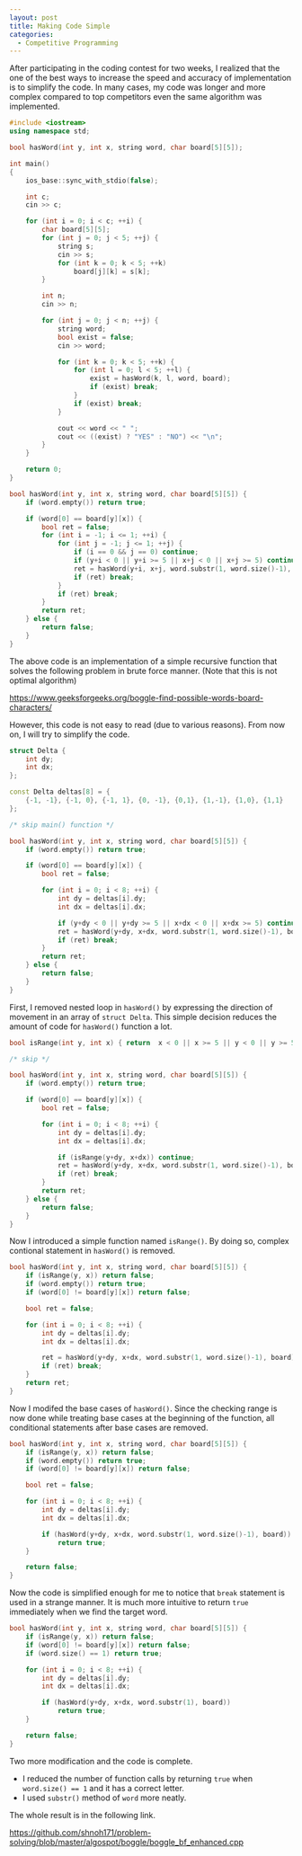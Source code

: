 ```yaml
---
layout: post
title: Making Code Simple
categories:
  - Competitive Programming
---
```


After participating in the coding contest for two weeks, I realized that the one of the best ways to increase the speed and accuracy of implementation is to simplify the code. In many cases, my code was longer and more complex compared to top competitors even the same algorithm was implemented.

```c++
#include <iostream>
using namespace std;

bool hasWord(int y, int x, string word, char board[5][5]);

int main()
{
	ios_base::sync_with_stdio(false);

	int c;
	cin >> c;

	for (int i = 0; i < c; ++i) {
		char board[5][5];
		for (int j = 0; j < 5; ++j) {
			string s;
			cin >> s;
			for (int k = 0; k < 5; ++k)
				board[j][k] = s[k];
		}

		int n;
		cin >> n;

		for (int j = 0; j < n; ++j) {
			string word;
			bool exist = false;
			cin >> word;

			for (int k = 0; k < 5; ++k) {
				for (int l = 0; l < 5; ++l) {
					exist = hasWord(k, l, word, board);
					if (exist) break;
				}
				if (exist) break;
			}

			cout << word << " ";
			cout << ((exist) ? "YES" : "NO") << "\n";
		}
	}

	return 0;
}

bool hasWord(int y, int x, string word, char board[5][5]) {
	if (word.empty()) return true;

	if (word[0] == board[y][x]) {
		bool ret = false;
		for (int i = -1; i <= 1; ++i) {
			for (int j = -1; j <= 1; ++j) {
				if (i == 0 && j == 0) continue;
				if (y+i < 0 || y+i >= 5 || x+j < 0 || x+j >= 5) continue;
				ret = hasWord(y+i, x+j, word.substr(1, word.size()-1), board);
				if (ret) break;
			}
			if (ret) break;
		}
		return ret;
	} else {
		return false;
	}
}
```

The above code is an implementation of a simple recursive function that solves the following problem in brute force manner. (Note that this is not optimal algorithm)

<https://www.geeksforgeeks.org/boggle-find-possible-words-board-characters/>

However, this code is not easy to read (due to various reasons). From now on, I will try to simplify the code.

```c++
struct Delta {
	int dy;
	int dx;
};

const Delta deltas[8] = {
	{-1, -1}, {-1, 0}, {-1, 1}, {0, -1}, {0,1}, {1,-1}, {1,0}, {1,1}
};

/* skip main() function */

bool hasWord(int y, int x, string word, char board[5][5]) {
	if (word.empty()) return true;

	if (word[0] == board[y][x]) {
		bool ret = false;

		for (int i = 0; i < 8; ++i) {
			int dy = deltas[i].dy;
			int dx = deltas[i].dx;

			if (y+dy < 0 || y+dy >= 5 || x+dx < 0 || x+dx >= 5) continue;
			ret = hasWord(y+dy, x+dx, word.substr(1, word.size()-1), board);
			if (ret) break;
		}
		return ret;
	} else {
		return false;
	}
}
```

First, I removed nested loop in `hasWord()` by expressing the direction of movement in an array of `struct Delta`. This simple decision reduces the amount of code for `hasWord()` function a lot.

```c++
bool isRange(int y, int x) { return  x < 0 || x >= 5 || y < 0 || y >= 5; }

/* skip */

bool hasWord(int y, int x, string word, char board[5][5]) {
	if (word.empty()) return true;

	if (word[0] == board[y][x]) {
		bool ret = false;

		for (int i = 0; i < 8; ++i) {
			int dy = deltas[i].dy;
			int dx = deltas[i].dx;

			if (isRange(y+dy, x+dx)) continue;
			ret = hasWord(y+dy, x+dx, word.substr(1, word.size()-1), board);
			if (ret) break;
		}
		return ret;
	} else {
		return false;
	}
}
```

Now I introduced a simple function named `isRange()`. By doing so, complex contional statement in `hasWord()` is removed.

```c++
bool hasWord(int y, int x, string word, char board[5][5]) {
	if (isRange(y, x)) return false;
	if (word.empty()) return true;
	if (word[0] != board[y][x]) return false;

	bool ret = false;

	for (int i = 0; i < 8; ++i) {
		int dy = deltas[i].dy;
		int dx = deltas[i].dx;

		ret = hasWord(y+dy, x+dx, word.substr(1, word.size()-1), board);
		if (ret) break;
	}
	return ret;
}
```

Now I modifed the base cases of `hasWord()`. Since the checking range is now done while treating base cases at the beginning of the function, all conditional statements after base cases are removed.

```c++
bool hasWord(int y, int x, string word, char board[5][5]) {
	if (isRange(y, x)) return false;
	if (word.empty()) return true;
	if (word[0] != board[y][x]) return false;

	bool ret = false;

	for (int i = 0; i < 8; ++i) {
		int dy = deltas[i].dy;
		int dx = deltas[i].dx;

		if (hasWord(y+dy, x+dx, word.substr(1, word.size()-1), board))
			return true;
	}

	return false;
}
```

Now the code is simplified enough for me to notice that `break` statement is used in a strange manner. It is much more intuitive to return `true` immediately when we find the target word.

```c++
bool hasWord(int y, int x, string word, char board[5][5]) {
	if (isRange(y, x)) return false;
	if (word[0] != board[y][x]) return false;
	if (word.size() == 1) return true;

	for (int i = 0; i < 8; ++i) {
		int dy = deltas[i].dy;
		int dx = deltas[i].dx;

		if (hasWord(y+dy, x+dx, word.substr(1), board))
			return true;
	}

	return false;
}
```

Two more modification and the code is complete.

- I reduced the number of function calls by returning `true` when `word.size() == 1` and it has a correct letter.
- I used `substr()` method of `word` more neatly.

The whole result is in the following link.

<https://github.com/shnoh171/problem-solving/blob/master/algospot/boggle/boggle_bf_enhanced.cpp>
